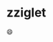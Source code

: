 
<!--
**zziglet/zziglet** is a ✨ _special_ ✨ repository because its `README.md` (this file) appears on your GitHub profile.

Here are some ideas to get you started:

- <h2>⚡Stack</h2>
<p>프로젝트와 스터디로 주로 사용해본 언어들입니다.</p>
<h2>🔭 Project</h2>
  <h3>2024.8 : wandu-gaplog 프로젝트</h3>
  <p> (개발 진행 중) </p>
  <h3>2024.7 : 코멘토 직무부트캠프 참여</h3>
  <p>[IT 8가지 직무 기초 체험 ...] 부트캠프에 참여</p>
  <h3>2024.6 : 모바일프로그래밍 프로젝트</h3>
  <p>각종 포토부스의 위치/정보/리뷰작성과 사용자별 앨범, 북마크 저장 기능의 서비스 구현(Kotlin, Jetpack compose)</p>
  <h3>2023.6 : 웹프로그래밍 프로젝트</h3>
  <p>닌텐도 사의 커비를 주제로 벽돌깨기 게임 구현(HTML/CSS, jQuery)</p>

  <br>

<h2>😄 non-Project</h2>
  <h3>2024.2-2024.5 : 건국대학교 축제준비위원회</h3>
  <p>무대기획팀 가요제 팀장</p>
  <h3>2022.6 - 2023.6 : 소리나래 회장</h3>
  <p>건국대학교 중앙동아리인 소리나래의 회장으로 활동</p>

  <br>

<h2>🤔 Study</h2>
  <h3>React</h3>
  <p>FE 개발자가 되기 위해 React, Vue.js에 대해 현재 공부 중</p>
  <h3>AWS</h3>
  <p>AWS 클라우드와 컴퓨터 네트워크에 대해 공부 중</p>
  <h3>Algorithm</h3>
  <p>코딩테스트를 준비하기 위해 백준 문제를 풀며 알고리즘 공부 </p>
  <h3>TOEIC</h3>
  <p>졸업합시다!</p>

- 🌱 I’m currently learning ...
- 👯 I’m looking to collaborate on ...
- 🤔 I’m looking for help with ...
- 💬 Ask me about ...
- 📫 How to reach me: ...
- 😄 Pronouns: ...
- ⚡ Fun fact: ...

![html5](https://img.shields.io/badge/HTML5-E34F26?style=for-the-badge&logo=html5&logoColor=white)
![css](https://img.shields.io/badge/CSS-239120?&style=for-the-badge&logo=css3&logoColor=white)
![js](https://img.shields.io/badge/JavaScript-F7DF1E?style=for-the-badge&logo=JavaScript&logoColor=white)
![kotlin](https://img.shields.io/badge/Kotlin-0095D5?&style=for-the-badge&logo=kotlin&logoColor=white)
![java](https://img.shields.io/badge/Java-ED8B00?style=for-the-badge&logo=openjdk&logoColor=white)
![node.js](https://img.shields.io/badge/Node.js-43853D?style=for-the-badge&logo=node.js&logoColor=white)
![C](https://img.shields.io/badge/C-0095D5?&style=for-the-badge&logo=C&logoColor=white)
-->
<h1>zziglet</h1>
<p>😄</p>
<br>


</details>

<br>
<br>


